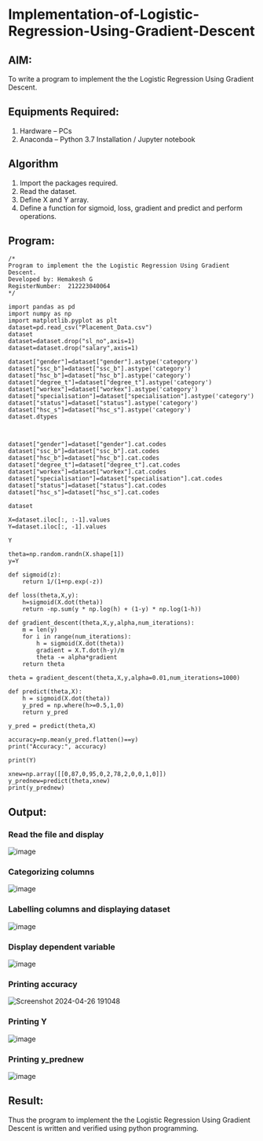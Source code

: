 # Implementation-of-Logistic-Regression-Using-Gradient-Descent

## AIM:
To write a program to implement the the Logistic Regression Using Gradient Descent.

## Equipments Required:
1. Hardware – PCs
2. Anaconda – Python 3.7 Installation / Jupyter notebook

## Algorithm
1. Import the packages required.
2. Read the dataset.
3. Define X and Y array.
4. Define a function for sigmoid, loss, gradient and predict and perform operations. 

## Program:
```
/*
Program to implement the the Logistic Regression Using Gradient Descent.
Developed by: Hemakesh G
RegisterNumber:  212223040064
*/
```
```
import pandas as pd
import numpy as np
import matplotlib.pyplot as plt
dataset=pd.read_csv("Placement_Data.csv")
dataset
dataset=dataset.drop("sl_no",axis=1)
dataset=dataset.drop("salary",axis=1)

dataset["gender"]=dataset["gender"].astype('category')
dataset["ssc_b"]=dataset["ssc_b"].astype('category')
dataset["hsc_b"]=dataset["hsc_b"].astype('category')
dataset["degree_t"]=dataset["degree_t"].astype('category')
dataset["workex"]=dataset["workex"].astype('category')
dataset["specialisation"]=dataset["specialisation"].astype('category')
dataset["status"]=dataset["status"].astype('category')
dataset["hsc_s"]=dataset["hsc_s"].astype('category')
dataset.dtypes



dataset["gender"]=dataset["gender"].cat.codes
dataset["ssc_b"]=dataset["ssc_b"].cat.codes
dataset["hsc_b"]=dataset["hsc_b"].cat.codes
dataset["degree_t"]=dataset["degree_t"].cat.codes
dataset["workex"]=dataset["workex"].cat.codes
dataset["specialisation"]=dataset["specialisation"].cat.codes
dataset["status"]=dataset["status"].cat.codes
dataset["hsc_s"]=dataset["hsc_s"].cat.codes

dataset

X=dataset.iloc[:, :-1].values
Y=dataset.iloc[:, -1].values

Y

theta=np.random.randn(X.shape[1])
y=Y

def sigmoid(z):
    return 1/(1+np.exp(-z))

def loss(theta,X,y):
    h=sigmoid(X.dot(theta))
    return -np.sum(y * np.log(h) + (1-y) * np.log(1-h))

def gradient_descent(theta,X,y,alpha,num_iterations):
    m = len(y)
    for i in range(num_iterations):
        h = sigmoid(X.dot(theta))
        gradient = X.T.dot(h-y)/m
        theta -= alpha*gradient
    return theta
    
theta = gradient_descent(theta,X,y,alpha=0.01,num_iterations=1000)

def predict(theta,X):
    h = sigmoid(X.dot(theta))
    y_pred = np.where(h>=0.5,1,0)
    return y_pred
    
y_pred = predict(theta,X)

accuracy=np.mean(y_pred.flatten()==y)
print("Accuracy:", accuracy)

print(Y)

xnew=np.array([[0,87,0,95,0,2,78,2,0,0,1,0]])
y_prednew=predict(theta,xnew)
print(y_prednew)

```

## Output:
### Read the file and display
![image](https://github.com/HEMAKESHG/-Implementation-of-Logistic-Regression-Using-Gradient-Descent/assets/144870552/bc7987e8-5692-45ec-9846-1260acd23589)

### Categorizing columns
![image](https://github.com/HEMAKESHG/-Implementation-of-Logistic-Regression-Using-Gradient-Descent/assets/144870552/1627070b-4598-4cac-8e09-7db6bb38cbb1)

### Labelling columns and displaying dataset
![image](https://github.com/HEMAKESHG/-Implementation-of-Logistic-Regression-Using-Gradient-Descent/assets/144870552/1b5b25dd-e3d9-4894-aa06-c37003a472c7)

### Display dependent variable
![image](https://github.com/HEMAKESHG/-Implementation-of-Logistic-Regression-Using-Gradient-Descent/assets/144870552/d89aacb5-d607-4374-9bdc-6ab6d03e4f80)

### Printing accuracy
![Screenshot 2024-04-26 191048](https://github.com/HEMAKESHG/-Implementation-of-Logistic-Regression-Using-Gradient-Descent/assets/144870552/a44f1150-c934-4aad-8b34-2f49ba20a74b)

### Printing Y
![image](https://github.com/HEMAKESHG/-Implementation-of-Logistic-Regression-Using-Gradient-Descent/assets/144870552/ca6cdec0-8262-4f77-8474-e98f33078410)

### Printing y_prednew
![image](https://github.com/HEMAKESHG/-Implementation-of-Logistic-Regression-Using-Gradient-Descent/assets/144870552/578d5f7c-e4fe-4878-a47f-5386a5ecfadd)

## Result:
Thus the program to implement the the Logistic Regression Using Gradient Descent is written and verified using python programming.

